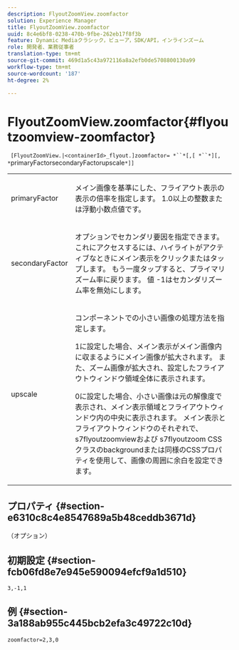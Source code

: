 ```yaml
---
description: FlyoutZoomView.zoomfactor
solution: Experience Manager
title: FlyoutZoomView.zoomfactor
uuid: 8c4e6bf8-0238-470b-9fbe-262eb17f8f3b
feature: Dynamic Mediaクラシック，ビューア，SDK/API，インラインズーム
role: 開発者、業務従事者
translation-type: tm+mt
source-git-commit: 469d1a5c43a972116a8a2efb0de5708800130a99
workflow-type: tm+mt
source-wordcount: '187'
ht-degree: 2%

---
```



# FlyoutZoomView.zoomfactor{#flyoutzoomview-zoomfactor}

` [FlyoutZoomView.|<containerId>_flyout.]zoomfactor= *``*[,[ *``*][, *`primaryFactorsecondaryFactorupscale`*]]`

<table id="table_9B98C97485DD4DEB8A6ECBCE8DF6B886"> 
 <tbody> 
  <tr> 
   <td colname="col1"> <p> <span class="codeph"> <span class="varname"> primaryFactor</span> </span> </p> </td> 
   <td colname="col2"> <p> メイン画像を基準にした、フライアウト表示の表示の倍率を指定します。<span class="codeph"> 1.0</span>以上の整数または浮動小数点値です。 </p> </td> 
  </tr> 
  <tr> 
   <td colname="col1"> <p> <span class="codeph"> <span class="varname"> secondaryFactor</span> </span> </p> </td> 
   <td colname="col2"> <p> オプションでセカンダリ要因を指定できます。これにアクセスするには、ハイライトがアクティブなときにメイン表示をクリックまたはタップします。 もう一度タップすると、プライマリズーム率に戻ります。 値<span class="codeph"> -1</span>はセカンダリズーム率を無効にします。 </p> </td> 
  </tr> 
  <tr> 
   <td colname="col1"> <p><span class="codeph"><span class="varname"> upscale</span></span> </p> </td> 
   <td colname="col2"> <p>コンポーネントでの小さい画像の処理方法を指定します。 </p> <p><span class="codeph"> 1</span>に設定した場合、メイン表示がメイン画像内に収まるようにメイン画像が拡大されます。 また、ズーム画像が拡大され、設定したフライアウトウィンドウ領域全体に表示されます。 </p> <p><span class="codeph"> 0</span>に設定した場合、小さい画像は元の解像度で表示され、メイン表示領域とフライアウトウィンドウ内の中央に表示されます。 メイン表示とフライアウトウィンドウのそれぞれで、<span class="codeph"> s7flyoutzoomview</span>および<span class="codeph"> s7flyoutzoom</span> CSSクラスのbackgroundまたは同様のCSSプロパティを使用して、画像の周囲に余白を設定できます。 </p> </td> 
  </tr> 
 </tbody> 
</table>

## プロパティ {#section-e6310c8c4e8547689a5b48ceddb3671d}

（オプション）

## 初期設定 {#section-fcb06fd8e7e945e590094efcf9a1d510}

`3,-1,1`

## 例 {#section-3a188ab955c445bcb2efa3c49722c10d}

`zoomfactor=2,3,0`

